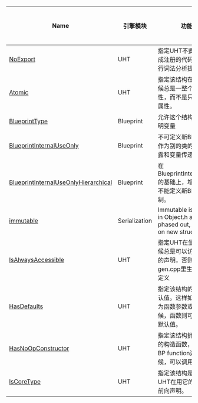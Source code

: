| Name                                                         | 引擎模块      | 功能描述                                                     | 常用程度 |
| ------------------------------------------------------------ | ------------- | ------------------------------------------------------------ | -------- |
| [NoExport](USTRUCT\UHT\NoExport\NoExport.md)                 | UHT           | 指定UHT不要用来自动生成注册的代码，而只是进行词法分析提取元数据。 | 1        |
| [Atomic](USTRUCT\UHT\Atomic\Atomic.md)                       | UHT           | 指定该结构在序列化的时候总是一整个输出全部属性，而不是只输出改变的属性。 | 1        |
| [BlueprintType](USTRUCT\Blueprint\BlueprintType\BlueprintType.md) | Blueprint     | 允许这个结构在蓝图中声明变量                                 | 5        |
| [BlueprintInternalUseOnly](USTRUCT\Blueprint\BlueprintInternalUseOnly\BlueprintInternalUseOnly.md) | Blueprint     | 不可定义新BP变量，但可作为别的类的成员变量暴露和变量传递     | 2        |
| [BlueprintInternalUseOnlyHierarchical](USTRUCT\Blueprint\BlueprintInternalUseOnlyHierarchical.md) | Blueprint     | 在BlueprintInternalUseOnly的基础上，增加了子类也不能定义新BP变量的限制。 | 1        |
| [immutable](USTRUCT\Serialization\immutable.md)              | Serialization | Immutable is only legal in Object.h and is being phased out, do not use on new structs! |          |
| [IsAlwaysAccessible](USTRUCT\UHT\IsAlwaysAccessible.md)      | UHT           | 指定UHT在生成文件的时候总是可以访问到改结构的声明，否则要在gen.cpp里生成镜像结构定义 | 0        |
| [HasDefaults](USTRUCT\UHT\HasDefaults.md)                    | UHT           | 指定该结构的字段拥有默认值。这样如果本结构作为函数参数或返回值时候，函数则可以为其提供默认值。 | 0        |
| [HasNoOpConstructor](USTRUCT\UHT\HasNoOpConstructor.md)      | UHT           | 指定该结构拥有ForceInit的构造函数，这样在作为BP function返回值的时候，可以调用来初始化 | 0        |
| [IsCoreType](USTRUCT\UHT\IsCoreType.md)                      | UHT           | 指定该结构是核心类，UHT在用它的时候不需要前向声明。          | 0        |
